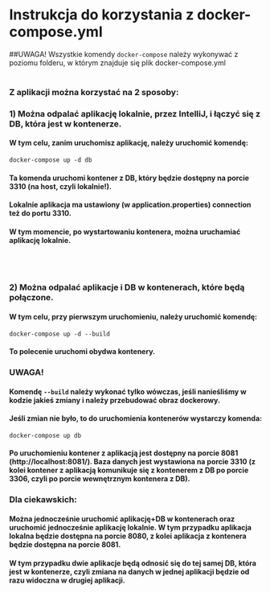 # Instrukcja do korzystania z docker-compose.yml

##UWAGA! Wszystkie komendy ```docker-compose``` należy wykonywać z poziomu folderu, w którym znajduje się plik docker-compose.yml
<br></br>
### Z aplikacji można korzystać na 2 sposoby:
### 1) Można odpalać aplikację lokalnie, przez IntelliJ, i łączyć się z DB, która jest w kontenerze.
#### W tym celu, zanim uruchomisz aplikację, należy uruchomić komendę: 

```
docker-compose up -d db
```
#### Ta komenda uruchomi kontener z DB, który będzie dostępny na porcie 3310 (na host, czyli lokalnie!).
#### Lokalnie aplikacja ma ustawiony (w application.properties) connection też do portu 3310.
#### W tym momencie, po wystartowaniu kontenera, można uruchamiać aplikację lokalnie.
<br></br>
### 2) Można odpalać aplikacje i DB w kontenerach, które będą połączone.
#### W tym celu, przy pierwszym uruchomieniu, należy uruchomić komendę:
```
docker-compose up -d --build
```
#### To polecenie uruchomi obydwa kontenery.
### UWAGA! 
#### Komendę `--build` należy wykonać tylko wówczas, jeśli nanieśliśmy w kodzie jakieś zmiany i należy przebudować obraz dockerowy.
#### Jeśli zmian nie było, to do uruchomienia kontenerów wystarczy komenda:
```
docker-compose up db
```
#### Po uruchomieniu kontener z aplikacją jest dostępny na porcie 8081 (http://localhost:8081/). Baza danych jest wystawiona na porcie 3310 (z kolei kontener z aplikacją komunikuje się z kontenerem z DB po porcie 3306, czyli po porcie wewnętrznym kontenera z DB).

### Dla ciekawskich:

#### Można jednocześnie uruchomić aplikację+DB w kontenerach oraz uruchomić jednocześnie aplikację lokalnie. W tym przypadku aplikacja lokalna będzie dostępna na porcie 8080, z kolei aplikacja z kontenera będzie dostępna na porcie 8081.
#### W tym przypadku dwie aplikacje będą odnosić się do tej samej DB, która jest w kontenerze, czyli zmiana na danych w jednej aplikacji będzie od razu widoczna w drugiej aplikacji.